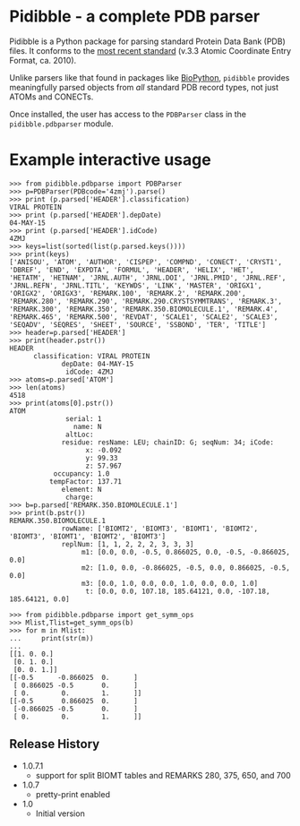 # Pidibble - a complete PDB parser

Pidibble is a Python package for parsing standard Protein Data Bank (PDB) files.  It conforms to the [most recent standard](https://www.wwpdb.org/documentation/file-format-content/format33/v3.3.html) (v.3.3 Atomic Coordinate Entry Format, ca. 2010).

Unlike parsers like that found in packages like [BioPython](https://biopython.org/wiki/PDBParser), `pidibble` provides meaningfully parsed objects from *all* standard PDB record types, not just ATOMs and CONECTs.

Once installed, the user has access to the `PDBParser` class in the `pidibble.pdbparser` module.

# Example interactive usage

```
>>> from pidibble.pdbparse import PDBParser
>>> p=PDBParser(PDBcode='4zmj').parse()
>>> print (p.parsed['HEADER'].classification)
VIRAL PROTEIN
>>> print (p.parsed['HEADER'].depDate)
04-MAY-15
>>> print (p.parsed['HEADER'].idCode)
4ZMJ
>>> keys=list(sorted(list(p.parsed.keys())))
>>> print(keys)
['ANISOU', 'ATOM', 'AUTHOR', 'CISPEP', 'COMPND', 'CONECT', 'CRYST1', 'DBREF', 'END', 'EXPDTA', 'FORMUL', 'HEADER', 'HELIX', 'HET', 'HETATM', 'HETNAM', 'JRNL.AUTH', 'JRNL.DOI', 'JRNL.PMID', 'JRNL.REF', 'JRNL.REFN', 'JRNL.TITL', 'KEYWDS', 'LINK', 'MASTER', 'ORIGX1', 'ORIGX2', 'ORIGX3', 'REMARK.100', 'REMARK.2', 'REMARK.200', 'REMARK.280', 'REMARK.290', 'REMARK.290.CRYSTSYMMTRANS', 'REMARK.3', 'REMARK.300', 'REMARK.350', 'REMARK.350.BIOMOLECULE.1', 'REMARK.4', 'REMARK.465', 'REMARK.500', 'REVDAT', 'SCALE1', 'SCALE2', 'SCALE3', 'SEQADV', 'SEQRES', 'SHEET', 'SOURCE', 'SSBOND', 'TER', 'TITLE']
>>> header=p.parsed['HEADER']
>>> print(header.pstr())
HEADER
      classification: VIRAL PROTEIN
             depDate: 04-MAY-15
              idCode: 4ZMJ
>>> atoms=p.parsed['ATOM']
>>> len(atoms)
4518
>>> print(atoms[0].pstr())
ATOM
              serial: 1
                name: N
              altLoc: 
             residue: resName: LEU; chainID: G; seqNum: 34; iCode: 
                   x: -0.092
                   y: 99.33
                   z: 57.967
           occupancy: 1.0
          tempFactor: 137.71
             element: N
              charge: 
>>> b=p.parsed['REMARK.350.BIOMOLECULE.1']
>>> print(b.pstr())
REMARK.350.BIOMOLECULE.1
             rowName: ['BIOMT2', 'BIOMT3', 'BIOMT1', 'BIOMT2', 'BIOMT3', 'BIOMT1', 'BIOMT2', 'BIOMT3']
             replNum: [1, 1, 2, 2, 2, 3, 3, 3]
                  m1: [0.0, 0.0, -0.5, 0.866025, 0.0, -0.5, -0.866025, 0.0]
                  m2: [1.0, 0.0, -0.866025, -0.5, 0.0, 0.866025, -0.5, 0.0]
                  m3: [0.0, 1.0, 0.0, 0.0, 1.0, 0.0, 0.0, 1.0]
                   t: [0.0, 0.0, 107.18, 185.64121, 0.0, -107.18, 185.64121, 0.0]

>>> from pidibble.pdbparse import get_symm_ops
>>> Mlist,Tlist=get_symm_ops(b)
>>> for m in Mlist:
...     print(str(m))
... 
[[1. 0. 0.]
 [0. 1. 0.]
 [0. 0. 1.]]
[[-0.5      -0.866025  0.      ]
 [ 0.866025 -0.5       0.      ]
 [ 0.        0.        1.      ]]
[[-0.5       0.866025  0.      ]
 [-0.866025 -0.5       0.      ]
 [ 0.        0.        1.      ]]
```
## Release History

* 1.0.7.1
    * support for split BIOMT tables and REMARKS 280, 375, 650, and 700
* 1.0.7
    * pretty-print enabled
* 1.0
    * Initial version


